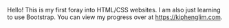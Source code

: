 Hello! This is my first foray into HTML/CSS websites. I am also just learning to use Bootstrap. You can view my progress over at https://kiphenglim.com.
